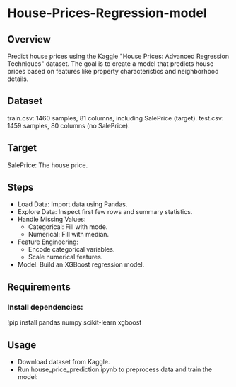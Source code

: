 # House-Prices-Regression-model
## Overview
Predict house prices using the Kaggle "House Prices: Advanced Regression Techniques" dataset. The goal is to create a model that predicts house prices based on features like property characteristics and neighborhood details.

## Dataset
train.csv: 1460 samples, 81 columns, including SalePrice (target).
test.csv: 1459 samples, 80 columns (no SalePrice).
## Target
SalePrice: The house price.
## Steps

- Load Data: Import data using Pandas.
- Explore Data: Inspect first few rows and summary statistics.
- Handle Missing Values: 
  - Categorical: Fill with mode.
  - Numerical: Fill with median.
- Feature Engineering:
  - Encode categorical variables. 
  - Scale numerical features.
- Model: Build an XGBoost regression model.

## Requirements
### Install dependencies:
!pip install pandas numpy scikit-learn xgboost

## Usage
- Download dataset from Kaggle.
- Run house_price_prediction.ipynb to preprocess data and train the model:
